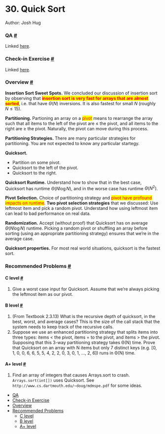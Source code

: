 # 30. Quick Sort

Author: Josh Hug

### QA [#](broken-reference) <a href="#qa" id="qa"></a>

Linked [here](https://youtu.be/yG2o-XNa\_Ww).

### Check-in Exercise [#](broken-reference) <a href="#check-in-exercise" id="check-in-exercise"></a>

Linked [here](https://forms.gle/cqYTL779UMKLy6mA6).

### Overview [#](broken-reference) <a href="#overview" id="overview"></a>

**Insertion Sort Sweet Spots.** We concluded our discussion of insertion sort by observing that <mark style="color:red;">**insertion sort is very fast for arrays that are almost sorted**</mark>, i.e. that have $\Theta (N)$ inversions. It is also fastest for small $N$ (roughly $N \leq 15$).

**Partitioning.** Partioning an array on a <mark style="color:red;">pivot</mark> means to rearrange the array such that all items to the left of the pivot are $\leq$ the pivot, and all items to the right are $\geq$ the pivot. Naturally, the pivot can move during this process.

**Partitioning Strategies.** There are many particular strategies for partitioning. You are not expected to know any particular startegy.

**Quicksort.**&#x20;

* Partition on some pivot.&#x20;
* Quicksort to the left of the pivot.&#x20;
* Quicksort to the right.

**Quicksort Runtime.** Understand how to show that in the best case, Quicksort has runtime $\Theta (N \log N)$, and in the worse case has runtime $\Theta (N^2)$.

**Pivot Selection.** Choice of partitioning strategy and <mark style="color:red;">pivot have profound impacts on runtime</mark>. **Two pivot selection strategies** that we discussed: Use leftmost item and pick a random pivot. Understand how using leftmost item can lead to bad performance on real data.

**Randomization.** Accept (without proof) that Quicksort has on average $\Theta (N \log N)$ runtime. Picking a random pivot or shuffling an array before sorting (using an appropriate partitioning strategy) ensures that we’re in the average case.

**Quicksort properties.** For most real world situations, quicksort is the fastest sort.

### Recommended Problems [#](broken-reference) <a href="#recommended-problems" id="recommended-problems"></a>

#### C level [#](broken-reference) <a href="#c-level" id="c-level"></a>

1. Give a worst case input for Quicksort. Assume that we’re always picking the leftmost item as our pivot.

#### B level [#](broken-reference) <a href="#b-level" id="b-level"></a>

1. (From Textbook 2.3.13) What is the recursive depth of quicksort, in the best, worst, and average cases? This is the size of the call stack that the system needs to keep track of the recursive calls.
2. Suppose we use an enhanced partitioning strategy that splits items into three types: items < the pivot, items = to the pivot, and items > the pivot. Supposing that this 3-way partitioning strategy takes Θ(N) time. Prove that Quicksort on an array with N items but only 7 distinct keys (e.g. \[0, 1, 0, 0, 6, 6, 5, 5, 4, 2, 2, 0, 3, 0, 1, …, 2, 6]) runs in Θ(N) time.

#### A+ level [#](broken-reference) <a href="#a-level" id="a-level"></a>

1. Find an array of integers that causes Arrays.sort to crash. `Arrays.sort(int[])` uses Quicksort. See `http://www.cs.dartmouth.edu/~doug/mdmspe.pdf` for some ideas.

* [QA](broken-reference)
* [Check-in Exercise](broken-reference)
* [Overview](broken-reference)
* [Recommended Problems](broken-reference)
  * [C level](broken-reference)
  * [B level](broken-reference)
  * [A+ level](broken-reference)
